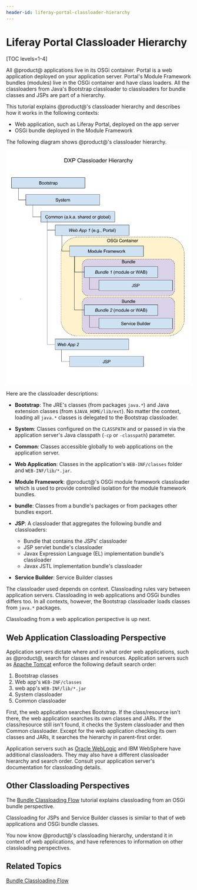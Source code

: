 ```yaml
---
header-id: liferay-portal-classloader-hierarchy
---
```


# Liferay Portal Classloader Hierarchy

[TOC levels=1-4]

All @product@ applications live in its OSGi container. Portal is a web
application deployed on your application server. Portal's Module Framework
bundles (modules) live in the OSGi container and have class loaders. All the
classloaders from Java's Bootstrap classloader to classloaders for bundle
classes and JSPs are part of a hierarchy. 

This tutorial explains @product@'s classloader hierarchy and describes how it
works in the following contexts: 

-   Web application, such as Liferay Portal, deployed on the app server
-   OSGi bundle deployed in the Module Framework

The following diagram shows @product@'s classloader hierarchy.

![Figure 1.0: Here is @product@'s classloader hierarchy.](../../images/portal-classloader-hierarchy.png)

Here are the classloader descriptions:

-   **Bootstrap**: The JRE's classes (from packages `java.*`) and Java
    extension classes (from `$JAVA_HOME/lib/ext`). No matter the context,
    loading all `java.*` classes is delegated to the Bootstrap classloader.

-   **System**: Classes configured on the `CLASSPATH` and or passed in via the
    application server's Java classpath (`-cp` or `-classpath`) parameter. 

-   **Common**: Classes accessible globally to web applications on the
    application server.

-   **Web Application**: Classes in the application's `WEB-INF/classes` folder
    and `WEB-INF/lib/*.jar`. 

-   **Module Framework**: @product@'s OSGi module framework classloader which 
    is used to provide controlled isolation for the module framework bundles. 

-   **bundle**: Classes from a bundle's packages or from packages other
    bundles export. 

-   **JSP**: A classloader that aggregates the following bundle and
    classloaders:
    -   Bundle that contains the JSPs' classloader
    -   JSP servlet bundle's classloader
    -   Javax Expression Language (EL) implementation bundle's classloader
    -   Javax JSTL implementation bundle's classloader

-   **Service Builder**: Service Builder classes

The classloader used depends on context. Classloading rules vary between
application servers. Classloading in web applications and OSGi bundles differs
too. In all contexts, however, the Bootstrap classloader loads classes from
`java.*` packages. 

Classloading from a web application perspective is up next. 

## Web Application Classloading Perspective

Application servers dictate where and in what order web applications, such as
@product@, search for classes and resources. Application servers such as
[Apache Tomcat](https://tomcat.apache.org/tomcat-7.0-doc/class-loader-howto.html)
enforce the following default search order:

1.  Bootstrap classes
2.  Web app's `WEB-INF/classes`
3.  web app's `WEB-INF/lib/*.jar`
4.  System classloader
5.  Common classloader

First, the web application searches Bootstrap. If the class/resource isn't
there, the web application searches its own classes and JARs. If the
class/resource still isn't found, it checks the System classloader and then
Common classloader.  Except for the web application checking its own classes and
JARs, it searches the hierarchy in parent-first order. 

Application servers such as
[Oracle WebLogic](https://docs.oracle.com/cd/E19501-01/819-3659/beadf/index.html)
and IBM WebSphere have additional classloaders. They may also have a
different classloader hierarchy and search order. Consult your application
server's documentation for classloading details. 

## Other Classloading Perspectives

The
[Bundle Classloading Flow](/docs/7-0/tutorials/-/knowledge_base/t/bundle-classloading-flow)
tutorial explains classloading from an OSGi bundle perspective. 

Classloading for JSPs and Service Builder classes is similar to that
of web applications and OSGi bundle classes. 

You now know @product@'s classloading hierarchy, understand it in context of web
applications, and have references to information on other classloading perspectives. 

## Related Topics

[Bundle Classloading Flow](/docs/7-0/tutorials/-/knowledge_base/t/bundle-classloading-flow)
